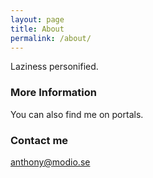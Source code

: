 ```yaml
---
layout: page
title: About
permalink: /about/
---
```


Laziness personified.

### More Information

You can also find me on portals.

### Contact me

[anthony@modio.se](mailto:anthony@modio.se)
